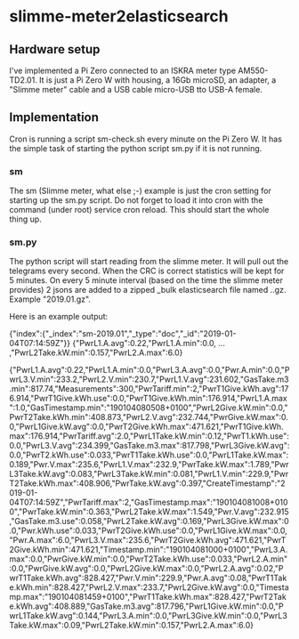 # slimme-meter2elasticsearch
## Hardware setup
I've implemented a Pi Zero connected to an ISKRA meter type AM550-TD2.01. It is just a Pi Zero W with housing, a 16Gb microSD, an adapter, a "Slimme meter" cable and a USB cable micro-USB tto USB-A female.

## Implementation
Cron is running a script sm-check.sh every minute on the Pi Zero W. It has the simple task of starting the python script sm.py if it is not running.

### sm
The sm (Slimme meter, what else ;-) example is just the cron setting for starting up the sm.py script. Do not forget to load it into cron with the command (under root) service cron reload. This should start the whole thing up.

### sm.py
The python script will start reading from the slimme meter. It will pull out the telegrams every second. When the CRC is correct statistics will be kept for 5 minutes. On every 5 minute interval (based on the time the slimme meter provides) 2 jsons are added to a zipped _bulk elasticsearch file named <year>.<month>.gz. Example "2019.01.gz".

Here is an example output:

{"index":{"_index":"sm-2019.01","_type":"doc","_id":"2019-01-04T07:14:59Z"}}
{"PwrL1.A.avg":0.22,"PwrL1.A.min":0.0, ... ,"PwrL2Take.kW.min":0.157,"PwrL2.A.max":6.0}



{"PwrL1.A.avg":0.22,"PwrL1.A.min":0.0,"PwrL3.A.avg":0.0,"Pwr.A.min":0.0,"PwrL3.V.min":233.2,"PwrL2.V.min":230.7,"PwrL1.V.avg":231.602,"GasTake.m3.min":817.74,"Measurements":300,"PwrTariff.min":2,"PwrT1Give.kWh.avg":176.914,"PwrT1Give.kWh.use":0.0,"PwrT1Give.kWh.min":176.914,"PwrL1.A.max":1.0,"GasTimestamp.min":"190104080508+0100","PwrL2Give.kW.min":0.0,"PwrT2Take.kWh.min":408.873,"PwrL2.V.avg":232.744,"PwrGive.kW.max":0.0,"PwrL1Give.kW.avg":0.0,"PwrT2Give.kWh.max":471.621,"PwrT1Give.kWh.max":176.914,"PwrTariff.avg":2.0,"PwrL1Take.kW.min":0.12,"PwrT1.kWh.use":0.0,"PwrL3.V.avg":234.399,"GasTake.m3.max":817.798,"PwrL3Give.kW.avg":0.0,"PwrT2.kWh.use":0.033,"PwrT1Take.kWh.use":0.0,"PwrL1Take.kW.max":0.189,"Pwr.V.max":235.6,"PwrL1.V.max":232.9,"PwrTake.kW.max":1.789,"PwrL3Take.kW.avg":0.083,"PwrL3Take.kW.min":0.081,"PwrL1.V.min":229.9,"PwrT2Take.kWh.max":408.906,"PwrTake.kW.avg":0.397,"CreateTimestamp":"2019-01-04T07:14:59Z","PwrTariff.max":2,"GasTimestamp.max":"190104081008+0100","PwrTake.kW.min":0.363,"PwrL2Take.kW.max":1.549,"Pwr.V.avg":232.915,"GasTake.m3.use":0.058,"PwrL2Take.kW.avg":0.169,"PwrL3Give.kW.max":0.0,"Pwr.kWh.use":0.033,"PwrT2Give.kWh.use":0.0,"PwrL1Give.kW.max":0.0,"Pwr.A.max":6.0,"PwrL3.V.max":235.6,"PwrT2Give.kWh.avg":471.621,"PwrT2Give.kWh.min":471.621,"Timestamp.min":"190104081000+0100","PwrL3.A.max":0.0,"PwrGive.kW.min":0.0,"PwrT2Take.kWh.use":0.033,"PwrL2.A.min":0.0,"PwrGive.kW.avg":0.0,"PwrL2Give.kW.max":0.0,"PwrL2.A.avg":0.02,"PwrT1Take.kWh.avg":828.427,"Pwr.V.min":229.9,"Pwr.A.avg":0.08,"PwrT1Take.kWh.min":828.427,"PwrL2.V.max":233.7,"PwrL2Give.kW.avg":0.0,"Timestamp.max":"190104081459+0100","PwrT1Take.kWh.max":828.427,"PwrT2Take.kWh.avg":408.889,"GasTake.m3.avg":817.796,"PwrL1Give.kW.min":0.0,"PwrL1Take.kW.avg":0.144,"PwrL3.A.min":0.0,"PwrL3Give.kW.min":0.0,"PwrL3Take.kW.max":0.09,"PwrL2Take.kW.min":0.157,"PwrL2.A.max":6.0}
